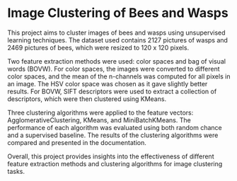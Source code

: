 # Image Clustering of Bees and Wasps

This project aims to cluster images of bees and wasps using unsupervised learning techniques. The dataset used contains 2127 pictures of wasps and 2469 pictures of bees, which were resized to 120 x 120 pixels. 

Two feature extraction methods were used: color spaces and bag of visual words (BOVW). For color spaces, the images were converted to different color spaces, and the mean of the n-channels was computed for all pixels in an image. The HSV color space was chosen as it gave slightly better results. For BOVW, SIFT descriptors were used to extract a collection of descriptors, which were then clustered using KMeans.

Three clustering algorithms were applied to the feature vectors: AgglomerativeClustering, KMeans, and MiniBatchKMeans. The performance of each algorithm was evaluated using both random chance and a supervised baseline. The results of the clustering algorithms were compared and presented in the documentation.

Overall, this project provides insights into the effectiveness of different feature extraction methods and clustering algorithms for image clustering tasks.
